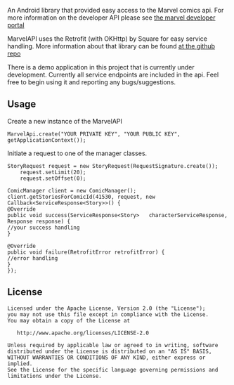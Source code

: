 An Android library that provided easy access to the Marvel comics api. For more information on the developer API please see [the marvel developer portal][1]

MarvelAPI uses the Retrofit (with OKHttp) by Square for easy service handling. More information about that library can be found [at the github repo][2]

There is a demo application in this project that is currently under development. Currently all service endpoints are included in the api. Feel free to begin using it and reporting any bugs/suggestions.

Usage
--------
Create a new instance of the MarvelAPI

    MarvelApi.create("YOUR PRIVATE KEY", "YOUR PUBLIC KEY", getApplicationContext());

Initiate a request to one of the manager classes. 

    StoryRequest request = new StoryRequest(RequestSignature.create());
        request.setLimit(20);
        request.setOffset(0);

    ComicManager client = new ComicManager();
    client.getStoriesForComicId(41530, request, new Callback<ServiceResponse<Story>>() {
    @Override
    public void success(ServiceResponse<Story>   characterServiceResponse, Response response) {
    //your success handling
    }

    @Override
    public void failure(RetrofitError retrofitError) {
    //error handling
    }
    });


License
-------

    Licensed under the Apache License, Version 2.0 (the "License");
    you may not use this file except in compliance with the License.
    You may obtain a copy of the License at

       http://www.apache.org/licenses/LICENSE-2.0

    Unless required by applicable law or agreed to in writing, software
    distributed under the License is distributed on an "AS IS" BASIS,
    WITHOUT WARRANTIES OR CONDITIONS OF ANY KIND, either express or implied.
    See the License for the specific language governing permissions and
    limitations under the License.



 [1]: http://developer.marvel.com/
 [2]: https://github.com/square/retrofit